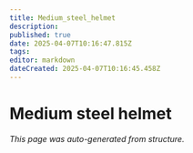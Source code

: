 ```yaml
---
title: Medium_steel_helmet
description: 
published: true
date: 2025-04-07T10:16:47.815Z
tags: 
editor: markdown
dateCreated: 2025-04-07T10:16:45.458Z
---
```


# Medium steel helmet

*This page was auto-generated from structure.*